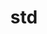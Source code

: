 ---
title: std
permalink: /docs/StandardLibrary#std
parent: Standard Library
has_children: false
nav_order: 31
---